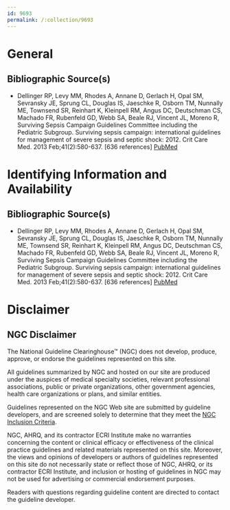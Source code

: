 ```yaml
---
id: 9693
permalink: /:collection/9693
---
```


# General

## Bibliographic Source(s)

- Dellinger RP, Levy MM, Rhodes A, Annane D, Gerlach H, Opal SM, Sevransky JE, Sprung CL, Douglas IS, Jaeschke R, Osborn TM, Nunnally ME, Townsend SR, Reinhart K, Kleinpell RM, Angus DC, Deutschman CS, Machado FR, Rubenfeld GD, Webb SA, Beale RJ, Vincent JL, Moreno R, Surviving Sepsis Campaign Guidelines Committee including the Pediatric Subgroup. Surviving sepsis campaign: international guidelines for management of severe sepsis and septic shock: 2012. Crit Care Med. 2013 Feb;41(2):580-637. [636 references] [ PubMed ](http://www.ncbi.nlm.nih.gov/entrez/query.fcgi?cmd=Retrieve&db=pubmed&dopt=Abstract&list_uids=23353941)

# Identifying Information and Availability

## Bibliographic Source(s)

- Dellinger RP, Levy MM, Rhodes A, Annane D, Gerlach H, Opal SM, Sevransky JE, Sprung CL, Douglas IS, Jaeschke R, Osborn TM, Nunnally ME, Townsend SR, Reinhart K, Kleinpell RM, Angus DC, Deutschman CS, Machado FR, Rubenfeld GD, Webb SA, Beale RJ, Vincent JL, Moreno R, Surviving Sepsis Campaign Guidelines Committee including the Pediatric Subgroup. Surviving sepsis campaign: international guidelines for management of severe sepsis and septic shock: 2012. Crit Care Med. 2013 Feb;41(2):580-637. [636 references] [ PubMed ](http://www.ncbi.nlm.nih.gov/entrez/query.fcgi?cmd=Retrieve&db=pubmed&dopt=Abstract&list_uids=23353941)

# Disclaimer

## NGC Disclaimer

The National Guideline Clearinghouse™ (NGC) does not develop, produce, approve, or endorse the guidelines represented on this site.

All guidelines summarized by NGC and hosted on our site are produced under the auspices of medical specialty societies, relevant professional associations, public or private organizations, other government agencies, health care organizations or plans, and similar entities.

Guidelines represented on the NGC Web site are submitted by guideline developers, and are screened solely to determine that they meet the [NGC Inclusion Criteria](/help-and-about/summaries/inclusion-criteria).

NGC, AHRQ, and its contractor ECRI Institute make no warranties concerning the content or clinical efficacy or effectiveness of the clinical practice guidelines and related materials represented on this site. Moreover, the views and opinions of developers or authors of guidelines represented on this site do not necessarily state or reflect those of NGC, AHRQ, or its contractor ECRI Institute, and inclusion or hosting of guidelines in NGC may not be used for advertising or commercial endorsement purposes.

Readers with questions regarding guideline content are directed to contact the guideline developer.


